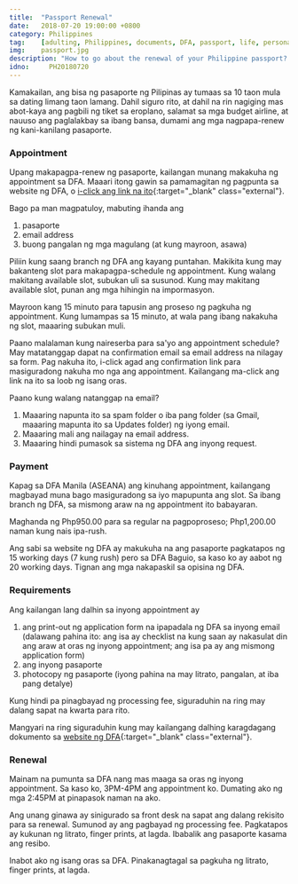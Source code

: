 ```yaml
---
title:  "Passport Renewal"
date:   2018-07-20 19:00:00 +0800
category: Philippines
tag:    [adulting, Philippines, documents, DFA, passport, life, personal]
img:    passport.jpg
description: "How to go about the renewal of your Philippine passport? Here's an overview of what you need to do, and what you need to prepare. From reserving an appointment to the actual passport renewal appointment."
idno:     PH20180720
---
```

Kamakailan, ang bisa ng pasaporte ng Pilipinas ay tumaas sa 10 taon mula sa dating limang taon lamang. Dahil siguro rito, at dahil na rin nagiging mas abot-kaya ang pagbili ng tiket sa eroplano, salamat sa mga budget airline, at nauuso ang paglalakbay sa ibang bansa, dumami ang mga nagpapa-renew ng kani-kanilang pasaporte.
<!--more-->
### Appointment
Upang makapagpa-renew ng pasaporte, kailangan munang makakuha ng appointment sa DFA. Maaari itong gawin sa pamamagitan ng pagpunta sa website ng DFA, o [i-click ang link na ito](https://www.passport.gov.ph/appointment){:target="_blank" class="external"}.

Bago pa man magpatuloy, mabuting ihanda ang
1. pasaporte
2. email address
3. buong pangalan ng mga magulang (at kung mayroon, asawa)

Piliin kung saang branch ng DFA ang kayang puntahan. Makikita kung may bakanteng slot para makapagpa-schedule ng appointment. Kung walang makitang available slot, subukan uli sa susunod. Kung may makitang available slot, punan ang mga hihingin na impormasyon.

Mayroon kang 15 minuto para tapusin ang proseso ng pagkuha ng appointment. Kung lumampas sa 15 minuto, at wala pang ibang nakakuha ng slot, maaaring subukan muli.

Paano malalaman kung naireserba para sa'yo ang appointment schedule? May matatanggap dapat na confirmation email sa email address na nilagay sa form. Pag nakuha ito, i-click agad ang confirmation link para masiguradong nakuha mo nga ang appointment. Kailangang ma-click ang link na ito sa loob ng isang oras.

Paano kung walang natanggap na email?
1. Maaaring napunta ito sa spam folder o iba pang folder (sa Gmail, maaaring mapunta ito sa Updates folder) ng iyong email.
2. Maaaring mali ang nailagay na email address.
3. Maaaring hindi pumasok sa sistema ng DFA ang inyong request.

### Payment
Kapag sa DFA Manila (ASEANA) ang kinuhang appointment, kailangang magbayad muna bago masiguradong sa iyo mapupunta ang slot. Sa ibang branch ng DFA, sa mismong araw na ng appointment ito babayaran.

Maghanda ng Php950.00 para sa regular na pagpoproseso; Php1,200.00 naman kung nais ipa-rush.

Ang sabi sa website ng DFA ay makukuha na ang pasaporte pagkatapos ng 15 working days (7 kung rush) pero sa DFA Baguio, sa kaso ko ay aabot ng 20 working days. Tignan ang mga nakapaskil sa opisina ng DFA.

### Requirements
Ang kailangan lang dalhin sa inyong appointment ay
1. ang print-out ng application form na ipapadala ng DFA sa inyong email (dalawang pahina ito: ang isa ay checklist na kung saan ay nakasulat din ang araw at oras ng inyong appointment; ang isa pa ay ang mismong application form)
2. ang inyong pasaporte
3. photocopy ng pasaporte (iyong pahina na may litrato, pangalan, at iba pang detalye)

Kung hindi pa pinagbayad ng processing fee, siguraduhin na ring may dalang sapat na kwarta para rito.

Mangyari na ring siguraduhin kung may kailangang dalhing karagdagang dokumento sa [website ng DFA](https://www.dfa.gov.ph/100-passport-information/246-renewal-of-passport-requirements){:target="_blank" class="external"}.

### Renewal
Mainam na pumunta sa DFA nang mas maaga sa oras ng inyong appointment. Sa kaso ko, 3PM-4PM ang appointment ko. Dumating ako ng mga 2:45PM at pinapasok naman na ako.

Ang unang ginawa ay sinigurado sa front desk na sapat ang dalang rekisito para sa renewal. Sumunod ay ang pagbayad ng processing fee. Pagkatapos ay kukunan ng litrato, finger prints, at lagda. Ibabalik ang pasaporte kasama ang resibo.

Inabot ako ng isang oras sa DFA. Pinakanagtagal sa pagkuha ng litrato, finger prints, at lagda.

